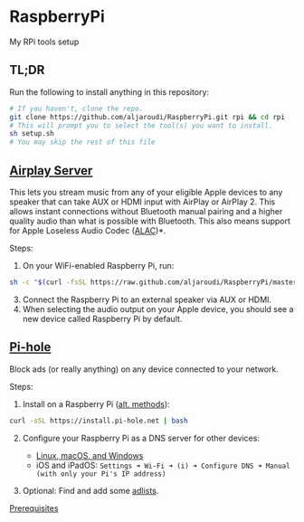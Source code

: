 # RaspberryPi

My RPi tools setup

## TL;DR

Run the following to install anything in this repository:

```bash
# If you haven't, clone the repo.
git clone https://github.com/aljaroudi/RaspberryPi.git rpi && cd rpi
# This will prompt you to select the tool(s) you want to install.
sh setup.sh
# You may skip the rest of this file
```

## [Airplay Server](https://github.com/mikebrady/shairport-sync)

This lets you stream music from any of your eligible Apple devices to any speaker that can take AUX or HDMI input with AirPlay or AirPlay 2. This allows instant connections without Bluetooth manual pairing and a higher quality audio than what is possible with Bluetooth. This also means support for Apple Loseless Audio Codec ([ALAC](https://support.apple.com/en-us/HT212183))\*.

Steps:

1. On your WiFi-enabled Raspberry Pi, run:

```bash
sh -c "$(curl -fsSL https://raw.github.com/aljaroudi/RaspberryPi/master/AirPlay.sh)"
```

3. Connect the Raspberry Pi to an external speaker via AUX or HDMI.
4. When selecting the audio output on your Apple device, you should see a new device called Raspberry Pi by default.

## [Pi-hole](https://pi-hole.net/)

Block ads (or really anything) on any device connected to your network.

Steps:

1. Install on a Raspberry Pi ([alt. methods](https://docs.pi-hole.net/main/basic-install/)):

```bash
curl -sSL https://install.pi-hole.net | bash
```

2. Configure your Raspberry Pi as a DNS server for other devices:

   - [Linux, macOS, and Windows](https://discourse.pi-hole.net/t/how-do-i-configure-my-devices-to-use-pi-hole-as-their-dns-server/245#setup-11)
   - iOS and iPadOS: `Settings ➜ Wi-Fi ➜ (i) ➜ Configure DNS ➜ Manual (with only your Pi's IP address)`

3. Optional: Find and add some [adlists](https://firebog.net/).

[Prerequisites](https://docs.pi-hole.net/main/prerequisites)
